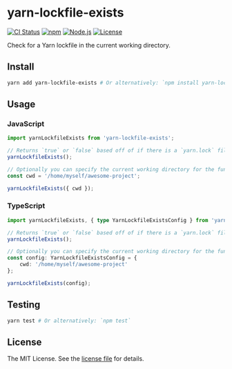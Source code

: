 yarn-lockfile-exists
====================
[![CI Status](https://img.shields.io/github/actions/workflow/status/jbenner-radham/node-yarn-lockfile-exists/ci.yaml?branch=main)](https://github.com/jbenner-radham/node-yarn-lockfile-exists/actions/workflows/ci.yaml)
[![npm](https://img.shields.io/npm/v/yarn-lockfile-exists.svg)](https://www.npmjs.com/package/yarn-lockfile-exists)
[![Node.js](https://img.shields.io/node/v/yarn-lockfile-exists.svg)](https://nodejs.org/)
[![License](https://img.shields.io/github/license/jbenner-radham/node-yarn-lockfile-exists.svg)](LICENSE)

Check for a Yarn lockfile in the current working directory.

Install
-------
```sh
yarn add yarn-lockfile-exists # Or alternatively: `npm install yarn-lockfile-exists`
```

Usage
-----
### JavaScript
```js
import yarnLockfileExists from 'yarn-lockfile-exists';

// Returns `true` or `false` based off of if there is a `yarn.lock` file in the location that `process.cwd()` points to.
yarnLockfileExists();

// Optionally you can specify the current working directory for the function to operate in.
const cwd = '/home/myself/awesome-project';

yarnLockfileExists({ cwd });
```

### TypeScript
```ts
import yarnLockfileExists, { type YarnLockfileExistsConfig } from 'yarn-lockfile-exists';

// Returns `true` or `false` based off of if there is a `yarn.lock` file in the location that `process.cwd()` points to.
yarnLockfileExists();

// Optionally you can specify the current working directory for the function to operate in.
const config: YarnLockfileExistsConfig = {
    cwd: '/home/myself/awesome-project'
};

yarnLockfileExists(config);
```

Testing
-------
```sh
yarn test # Or alternatively: `npm test`
```

License
-------
The MIT License. See the [license file](LICENSE) for details.
